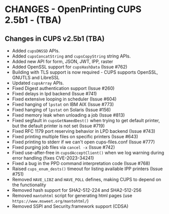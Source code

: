CHANGES - OpenPrinting CUPS 2.5b1 - (TBA)
==============================================

Changes in CUPS v2.5b1 (TBA)
----------------------------

- Added `cupsDNSSD` APIs.
- Added `cupsConcatString` and `cupsCopyString` string APIs.
- Added new API for form, JSON, JWT, IPP, raster
- Added OpenSSL support for `cupsHashData` (Issue #762)
- Building with TLS support is now required - CUPS supports OpenSSL, GNUTLS
  and LibreSSL
- Updated `cupsArray` APIs.
- Fixed Digest authentication support (Issue #260)
- Fixed delays in lpd backend (Issue #741)
- Fixed extensive looping in scheduler (Issue #604)
- Fixed hanging of `lpstat` on IBM AIX (Issue #773)
- Fixed hanging of `lpstat` on Solaris (Issue #156)
- Fixed memory leak when unloading a job (Issue #813)
- Fixed segfault in `cupsGetNamedDest()` when trying to get default printer, but
  the default printer is not set (Issue #719)
- Fixed RFC 1179 port reserving behavior in LPD backend (Issue #743)
- Fixed printing multiple files on specific printers (Issue #643)
- Fixed printing to stderr if we can't open cups-files.conf (Issue #777)
- Fixed purging job files via `cancel -x` (Issue #742)
- Fixed use-after-free in `cupsdAcceptClient()` when we log warning during error
  handling (fixes CVE-2023-34241)
- Fixed a bug in the PPD command interpretation code (Issue #768)
- Raised `cups_enum_dests()` timeout for listing available IPP printers (Issue #751)
- Removed `HAVE_LIBZ` and `HAVE_POLL` defines, making CUPS to depend
  on the functionality
- Removed hash support for SHA2-512-224 and SHA2-512-256
- Removed `mantohtml` script for generating html pages (use
  `https://www.msweet.org/mantohtml/`)
- Removed SSPI and Security.framework support (CDSA)
